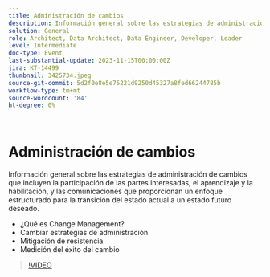 ```yaml
---
title: Administración de cambios
description: Información general sobre las estrategias de administración de cambios que incluyen la participación de las partes interesadas, el aprendizaje y la habilitación, y las comunicaciones que proporcionan un enfoque estructurado para la transición del estado actual a un estado futuro deseado. ¿Qué es la gestión de cambios? Estrategias de gestión de cambios Resistencia Mitigación Medición de Éxito de Cambios
solution: General
role: Architect, Data Architect, Data Engineer, Developer, Leader
level: Intermediate
doc-type: Event
last-substantial-update: 2023-11-15T00:00:00Z
jira: KT-14499
thumbnail: 3425734.jpeg
source-git-commit: 5d2f0e8e5e75221d9250d45327a8fed66244785b
workflow-type: tm+mt
source-wordcount: '84'
ht-degree: 0%

---
```



# Administración de cambios

Información general sobre las estrategias de administración de cambios que incluyen la participación de las partes interesadas, el aprendizaje y la habilitación, y las comunicaciones que proporcionan un enfoque estructurado para la transición del estado actual a un estado futuro deseado.

* ¿Qué es Change Management?
* Cambiar estrategias de administración
* Mitigación de resistencia
* Medición del éxito del cambio

>[!VIDEO](https://video.tv.adobe.com/v/3425734/?learn=on)
